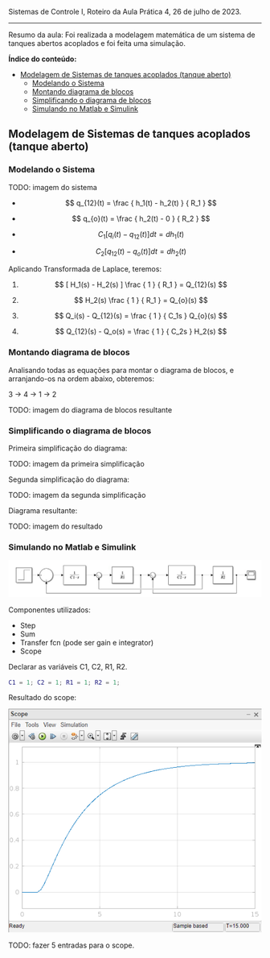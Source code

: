 Sistemas de Controle I, Roteiro da Aula Prática 4, 26 de julho de 2023.

---

Resumo da aula:
Foi realizada a modelagem matemática de um sistema de tanques abertos acoplados e foi feita uma simulação.

**Índice do conteúdo:**

- [Modelagem de Sistemas de tanques acoplados (tanque aberto)](#modelagem-de-sistemas-de-tanques-acoplados-tanque-aberto)
  - [Modelando o Sistema](#modelando-o-sistema)
  - [Montando diagrama de blocos](#montando-diagrama-de-blocos)
  - [Simplificando o diagrama de blocos](#simplificando-o-diagrama-de-blocos)
  - [Simulando no Matlab e Simulink](#simulando-no-matlab-e-simulink)


## Modelagem de Sistemas de tanques acoplados (tanque aberto)

### Modelando o Sistema

TODO: imagem do sistema

- $$ q_{12}(t) = \frac { h_1(t) - h_2(t) } { R_1 } $$

- $$ q_{o}(t) = \frac { h_2(t) - 0 } { R_2 } $$

- $$ C_1[q_i(t) - q_{12}(t)]dt = dh_1(t) $$

- $$ C_2[q_{12}(t) - q_{o}(t)]dt = dh_2(t) $$

Aplicando Transformada de Laplace, teremos:

1. $$ [ H_1(s) - H_2(s) ] \frac { 1 } { R_1 } = Q_{12}(s) $$

2. $$ H_2(s) \frac { 1 } { R_1 } = Q_{o}(s) $$

3. $$ Q_i(s) - Q_{12}(s) = \frac { 1 } { C_1s } Q_{o}(s) $$

4. $$ Q_{12}(s) - Q_o(s) = \frac { 1 } { C_2s } H_2(s) $$

### Montando diagrama de blocos

Analisando todas as equações para montar o diagrama de blocos, e arranjando-os na ordem abaixo, obteremos:

3 -> 4 -> 1 -> 2
<!-- TODO: ou será que era 3 -> 1 -> 4 -> 2 ??? -->


TODO: imagem do diagrama de blocos resultante

### Simplificando o diagrama de blocos

Primeira simplificação do diagrama:

TODO: imagem da primeira simplificação

Segunda simplificação do diagrama:

TODO: imagem da segunda simplificação

Diagrama resultante:

TODO: imagem do resultado

### Simulando no Matlab e Simulink

![Alt text](imgs/simulink.png)

Componentes utilizados:
- Step
- Sum
- Transfer fcn (pode ser gain e integrator)
- Scope

Declarar as variáveis C1, C2, R1, R2.

```Matlab
C1 = 1; C2 = 1; R1 = 1; R2 = 1;
```

Resultado do scope:

![Gráfico do circuito](imgs/scope.png)

TODO: fazer 5 entradas para o scope.